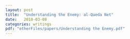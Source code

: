 ```yaml
---
layout: post
title:  "Understanding the Enemy: al-Qaeda Net"
date:   2010-03-08
categories: writings
pdf: "otherFiles/papers/Understanding the Enemy.pdf"
---
```

